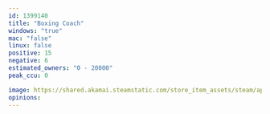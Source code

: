 ```yaml
---
id: 1399140
title: "Boxing Coach"
windows: "true"
mac: "false"
linux: false
positive: 15
negative: 6
estimated_owners: "0 - 20000"
peak_ccu: 0

image: https://shared.akamai.steamstatic.com/store_item_assets/steam/apps/1399140/header.jpg?t=1602821031
opinions:
---
```

